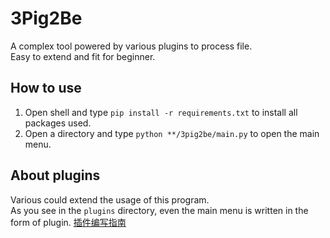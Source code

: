 # 3Pig2Be
A complex tool powered by various plugins to process file.  
Easy to extend and fit for beginner.  

## How to use
1. Open shell and type `pip install -r requirements.txt` to install all packages used.
2. Open a directory and type `python **/3pig2be/main.py` to open the main menu.

## About plugins
Various could extend the usage of this program.  
As you see in the `plugins` directory, even the main menu is written in the form of plugin.
[插件编写指南](docs/Plugin-CN_zh.md)